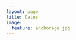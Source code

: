 ```yaml
---
layout: page
title: Dates 
image:
  feature: anchorage.jpg
---
```


<!--

* Paper Submission deadline: ~~May 18~~ May 27, 2018 23:59PM Pacific Standard Time
* Acceptance notification: ~~June 18, 2018~~
* Workshop: August 20, 2018

-->

